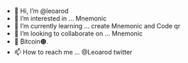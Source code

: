 - 👋 Hi, I’m @leoarod
- 👀 I’m interested in ... Mnemonic
- 🌱 I’m currently learning ... create Mnemonic and Code qr
- 💞️ I’m looking to collaborate on ... Mnemonic
- 🚀 ₿itcoin🟠.
- 📫 How to reach me ... @Leoarod twitter

<!---
leoarod/leoarod is a ✨ special ✨ repository because its `README.md` (this file) appears on your GitHub profile.
You can click the Preview link to take a look at your changes.
--->
